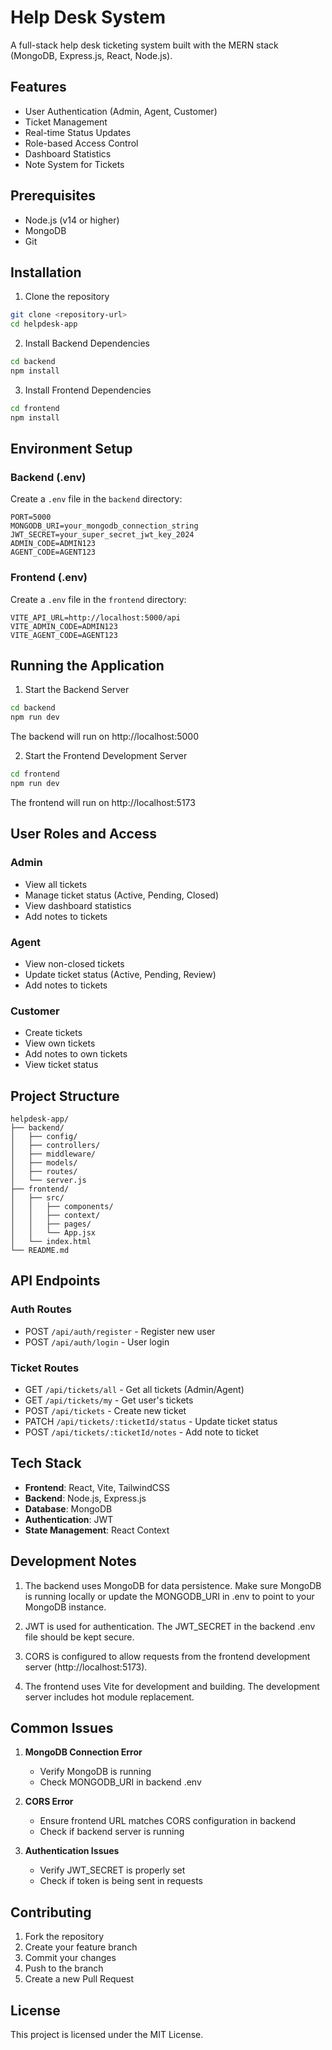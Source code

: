 # Help Desk System

A full-stack help desk ticketing system built with the MERN stack (MongoDB, Express.js, React, Node.js).

## Features

- User Authentication (Admin, Agent, Customer)
- Ticket Management
- Real-time Status Updates
- Role-based Access Control
- Dashboard Statistics
- Note System for Tickets

## Prerequisites

- Node.js (v14 or higher)
- MongoDB
- Git

## Installation

1. Clone the repository
```bash
git clone <repository-url>
cd helpdesk-app
```

2. Install Backend Dependencies
```bash
cd backend
npm install
```

3. Install Frontend Dependencies
```bash
cd frontend
npm install
```

## Environment Setup

### Backend (.env)
Create a `.env` file in the `backend` directory:
```env
PORT=5000
MONGODB_URI=your_mongodb_connection_string
JWT_SECRET=your_super_secret_jwt_key_2024
ADMIN_CODE=ADMIN123
AGENT_CODE=AGENT123
```

### Frontend (.env)
Create a `.env` file in the `frontend` directory:
```env
VITE_API_URL=http://localhost:5000/api
VITE_ADMIN_CODE=ADMIN123
VITE_AGENT_CODE=AGENT123
```

## Running the Application

1. Start the Backend Server
```bash
cd backend
npm run dev
```
The backend will run on http://localhost:5000

2. Start the Frontend Development Server
```bash
cd frontend
npm run dev
```
The frontend will run on http://localhost:5173

## User Roles and Access

### Admin
- View all tickets
- Manage ticket status (Active, Pending, Closed)
- View dashboard statistics
- Add notes to tickets

### Agent
- View non-closed tickets
- Update ticket status (Active, Pending, Review)
- Add notes to tickets

### Customer
- Create tickets
- View own tickets
- Add notes to own tickets
- View ticket status

## Project Structure

```
helpdesk-app/
├── backend/
│   ├── config/
│   ├── controllers/
│   ├── middleware/
│   ├── models/
│   ├── routes/
│   └── server.js
├── frontend/
│   ├── src/
│   │   ├── components/
│   │   ├── context/
│   │   ├── pages/
│   │   └── App.jsx
│   └── index.html
└── README.md
```

## API Endpoints

### Auth Routes
- POST `/api/auth/register` - Register new user
- POST `/api/auth/login` - User login

### Ticket Routes
- GET `/api/tickets/all` - Get all tickets (Admin/Agent)
- GET `/api/tickets/my` - Get user's tickets
- POST `/api/tickets` - Create new ticket
- PATCH `/api/tickets/:ticketId/status` - Update ticket status
- POST `/api/tickets/:ticketId/notes` - Add note to ticket

## Tech Stack

- **Frontend**: React, Vite, TailwindCSS
- **Backend**: Node.js, Express.js
- **Database**: MongoDB
- **Authentication**: JWT
- **State Management**: React Context

## Development Notes

1. The backend uses MongoDB for data persistence. Make sure MongoDB is running locally or update the MONGODB_URI in .env to point to your MongoDB instance.

2. JWT is used for authentication. The JWT_SECRET in the backend .env file should be kept secure.

3. CORS is configured to allow requests from the frontend development server (http://localhost:5173).

4. The frontend uses Vite for development and building. The development server includes hot module replacement.

## Common Issues

1. **MongoDB Connection Error**
   - Verify MongoDB is running
   - Check MONGODB_URI in backend .env

2. **CORS Error**
   - Ensure frontend URL matches CORS configuration in backend
   - Check if backend server is running

3. **Authentication Issues**
   - Verify JWT_SECRET is properly set
   - Check if token is being sent in requests

## Contributing

1. Fork the repository
2. Create your feature branch
3. Commit your changes
4. Push to the branch
5. Create a new Pull Request

## License

This project is licensed under the MIT License. 